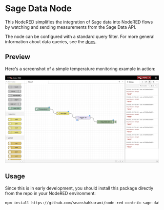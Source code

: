 # Sage Data Node

This NodeRED simplifies the integration of Sage data into NodeRED flows by watching and
sending measurements from the Sage Data API.

The node can be configured with a standard query filter. For more general information about
data queries, see the [docs](https://docs.sagecontinuum.org/docs/tutorials/accessing-data).

## Preview

Here's a screenshot of a simple temperature monitoring example in action:

![Example](./example.png)

## Usage

Since this is in early development, you should install this package directly from the repo in your NodeRED environment:

```sh
npm install https://github.com/seanshahkarami/node-red-contrib-sage-data
```
